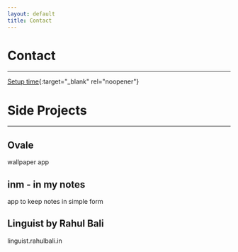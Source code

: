 ```yaml
---
layout: default
title: Contact
---
```


# Contact

---

[Setup time](https://calendly.com/rahulbali2/progress){:target="_blank" rel="noopener"}



# Side Projects

---

## Ovale
wallpaper app

## inm - in my notes
app to keep notes in simple form

## Linguist by Rahul Bali
linguist.rahulbali.in
